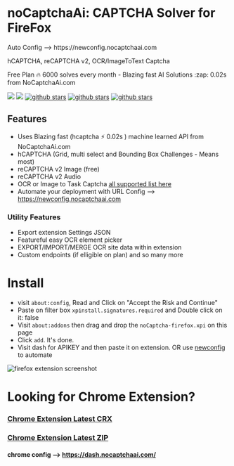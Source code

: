 <h1>noCaptchaAi: CAPTCHA Solver for FireFox</h1>
<p>Auto Config --> https://newconfig.nocaptchaai.com</p>
<p>hCAPTCHA, reCAPTCHA v2, OCR/ImageToText Captcha</p>
<p>Free Plan 🔥 6000 solves every month  -  Blazing fast AI Solutions :zap: 0.02s from NoCaptchaAi.com</p>
<p>
<a href="https://t.me/noCaptchaAi" target="_blank"><img src="https://img.shields.io/badge/Telegram-2CA5E0?style=for-the-badge&logo=telegram&logoColor=white"></a>
<a href="https://discord.gg/E7FfzhZqzA" target="_blank"><img src="https://img.shields.io/badge/Discord-7289DA?style=for-the-badge&logo=discord&logoColor=white"></a>
<a href="https://github.com/shimuldn/hCaptchaSolverApi/"><img alt="github stars" src="https://img.shields.io/github/stars/shimuldn/hCaptchaSolverApi?style=for-the-badge"></a>
<a href="https://nocaptchaai.com/software"><img alt="github stars" src="https://img.shields.io/npm/v/nocaptchaai-puppeteer?label=npm-puppeteer-solver&style=for-the-badge"></a>
<a href="https://nocaptchaai.com/software"><img alt="github stars" src="https://img.shields.io/npm/v/nocaptchasolver?label=npm-selenium-solver&style=for-the-badge"></a>
</p>


## Features
- Uses Blazing fast (hcaptcha :zap: 0.02s ) machine learned API from NoCaptchaAi.com
- hCAPTCHA (Grid, multi select and Bounding Box Challenges - Means most)
- reCAPTCHA v2 Image (free)
- reCAPTCHA v2 Audio
- OCR or Image to Task Captcha [all supported list here](https://docs.nocaptchaai.com/en/image/ImageToText.html)
- Automate your deployment with URL Config --> https://newconfig.nocaptchaai.com

### Utility Features

- Export extension Settings JSON
- Featureful easy OCR element picker
- EXPORT/IMPORT/MERGE OCR site data within extension
- Custom endpoints (if elligible on plan) and so many more

# Install

- visit `about:config`, Read and Click on "Accept the Risk and Continue"
- Paste on filter box `xpinstall.signatures.required` and Double click on it: false
- Visit `about:addons` then drag and drop the `noCaptcha-firefox.xpi` on this page
- Click `add`. It's done.
- Visit dash for APIKEY and then paste it on extension. OR use [newconfig](https://newconfig.nocaptchaai.com)  to automate
  
![firefox extension screenshot](https://github.com/noCaptchaAi/firefox-addon/assets/38348819/dc2e2771-0f19-4d9d-9b53-b66bb0cae791)


# Looking for Chrome Extension?

### [Chrome Extension Latest CRX](https://github.com/noCaptchaAi/chrome-extension/releases/latest)
### [Chrome Extension Latest ZIP](https://github.com/noCaptchaAi/chrome-extension/releases/latest)
#### chrome config --> https://dash.nocaptchaai.com/
